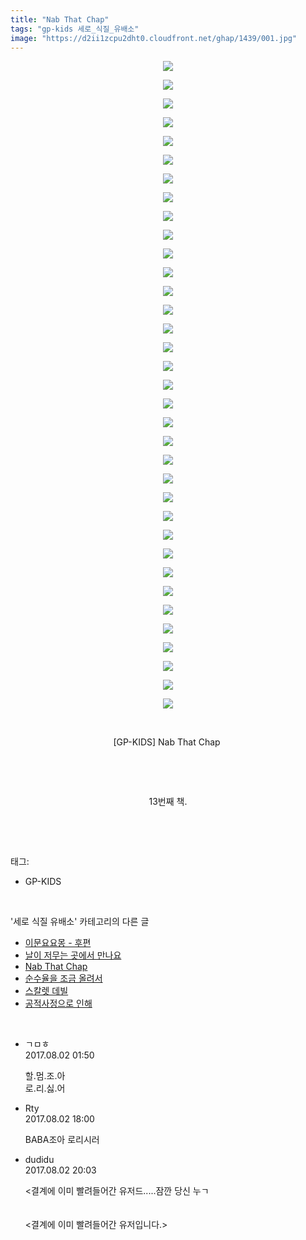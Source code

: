 ```yaml
---
title: "Nab That Chap"
tags: "gp-kids 세로_식질_유배소"
image: "https://d2ii1zcpu2dht0.cloudfront.net/ghap/1439/001.jpg"
---
```

<div class="article">
<p style="text-align: center; clear: none; float: none;"><img src="{{ site.imgserver9 }}/ghap/1439/001.jpg"/></p>
<p style="text-align: center; clear: none; float: none;"><img src="{{ site.imgserver9 }}/ghap/1439/002.jpg"/></p>
<p style="text-align: center; clear: none; float: none;"><img src="{{ site.imgserver9 }}/ghap/1439/003.jpg"/></p>
<p style="text-align: center; clear: none; float: none;"><img src="{{ site.imgserver9 }}/ghap/1439/004.jpg"/></p>
<p style="text-align: center; clear: none; float: none;"><img src="{{ site.imgserver9 }}/ghap/1439/005.jpg"/></p>
<p style="text-align: center; clear: none; float: none;"><img src="{{ site.imgserver9 }}/ghap/1439/006.jpg"/></p>
<p style="text-align: center; clear: none; float: none;"><img src="{{ site.imgserver9 }}/ghap/1439/007.jpg"/></p>
<p style="text-align: center; clear: none; float: none;"><img src="{{ site.imgserver9 }}/ghap/1439/008.jpg"/></p>
<p style="text-align: center; clear: none; float: none;"><img src="{{ site.imgserver9 }}/ghap/1439/009.jpg"/></p>
<p style="text-align: center; clear: none; float: none;"><img src="{{ site.imgserver9 }}/ghap/1439/010.jpg"/></p>
<p style="text-align: center; clear: none; float: none;"><img src="{{ site.imgserver9 }}/ghap/1439/011.jpg"/></p>
<p style="text-align: center; clear: none; float: none;"><img src="{{ site.imgserver9 }}/ghap/1439/012.jpg"/></p>
<p style="text-align: center; clear: none; float: none;"><img src="{{ site.imgserver9 }}/ghap/1439/013.jpg"/></p>
<p style="text-align: center; clear: none; float: none;"><img src="{{ site.imgserver9 }}/ghap/1439/014.jpg"/></p>
<p style="text-align: center; clear: none; float: none;"><img src="{{ site.imgserver9 }}/ghap/1439/015.jpg"/></p>
<p style="text-align: center; clear: none; float: none;"><img src="{{ site.imgserver9 }}/ghap/1439/016.jpg"/></p>
<p style="text-align: center; clear: none; float: none;"><img src="{{ site.imgserver9 }}/ghap/1439/017.jpg"/></p>
<p style="text-align: center; clear: none; float: none;"><img src="{{ site.imgserver9 }}/ghap/1439/018.jpg"/></p>
<p style="text-align: center; clear: none; float: none;"><img src="{{ site.imgserver9 }}/ghap/1439/019.jpg"/></p>
<p style="text-align: center; clear: none; float: none;"><img src="{{ site.imgserver9 }}/ghap/1439/020.jpg"/></p>
<p style="text-align: center; clear: none; float: none;"><img src="{{ site.imgserver9 }}/ghap/1439/021.jpg"/></p>
<p style="text-align: center; clear: none; float: none;"><img src="{{ site.imgserver9 }}/ghap/1439/022.jpg"/></p>
<p style="text-align: center; clear: none; float: none;"><img src="{{ site.imgserver9 }}/ghap/1439/023.jpg"/></p>
<p style="text-align: center; clear: none; float: none;"><img src="{{ site.imgserver9 }}/ghap/1439/024.jpg"/></p>
<p style="text-align: center; clear: none; float: none;"><img src="{{ site.imgserver9 }}/ghap/1439/025.jpg"/></p>
<p style="text-align: center; clear: none; float: none;"><img src="{{ site.imgserver9 }}/ghap/1439/026.jpg"/></p>
<p style="text-align: center; clear: none; float: none;"><img src="{{ site.imgserver9 }}/ghap/1439/027.jpg"/></p>
<p style="text-align: center; clear: none; float: none;"><img src="{{ site.imgserver9 }}/ghap/1439/028.jpg"/></p>
<p style="text-align: center; clear: none; float: none;"><img src="{{ site.imgserver9 }}/ghap/1439/029.jpg"/></p>
<p style="text-align: center; clear: none; float: none;"><img src="{{ site.imgserver9 }}/ghap/1439/030.jpg"/></p>
<p style="text-align: center; clear: none; float: none;"><img src="{{ site.imgserver9 }}/ghap/1439/031.jpg"/></p>
<p style="text-align: center; clear: none; float: none;"><img src="{{ site.imgserver9 }}/ghap/1439/032.jpg"/></p>
<p style="text-align: center; clear: none; float: none;"><img src="{{ site.imgserver9 }}/ghap/1439/033.jpg"/></p>
<p style="text-align: center; clear: none; float: none;"><img src="{{ site.imgserver9 }}/ghap/1439/034.jpg"/></p>
<p style="text-align: center; clear: none; float: none;"><img src="{{ site.imgserver9 }}/ghap/1439/035.jpg"/></p>
<p style="text-align: center; clear: none; float: none;"><br/></p>
<p style="text-align: center; clear: none; float: none;">[GP-KIDS] Nab That Chap </p>
<p style="text-align: center; clear: none; float: none;"><br/></p>
<p style="text-align: center; clear: none; float: none;"><br/></p>
<p style="text-align: center; clear: none; float: none;">13번째 책.</p>
<p><br/></p>
</div><br/>
<div class="tagTrail">
<p>태그: </p>
<ul>
<li>GP-KIDS</li>
</ul>
</div><br/>
<div class="another">
<p>'세로 식질 유배소' 카테고리의 다른 글</p>
<ul>
<li><a href="/ghap_1463">이문요요몽 - 후편</a></li>
<li><a href="/ghap_1447">날이 저무는 곳에서 만나요</a></li>
<li><a href="/ghap_1439">Nab That Chap</a></li>
<li><a href="/ghap_1429">순수율을 조금 올려서</a></li>
<li><a href="/ghap_1399">스칼렛 데빌</a></li>
<li><a href="/ghap_1381">공적사정으로 인해</a></li>
</ul>
</div><br/>
<div class="cb_module cb_fluid">
<div class="cb_wrt cb_profile">
<div class="comment">
<ul>
<li class="cb_thumb_off" id="comment15049747">
<div class="cb_comment_area">
<div class="cb_info_area">
<div class="cb_section">
<span class="cb_nick_name">ㄱㅁㅎ</span>
</div>
<div class="cb_section">
<span class="cb_date">2017.08.02 01:50 </span>
</div>
</div>
<div class="cb_dsc_comment">
<p class="cb_dsc">
											할.멈.조.아<br/>
로.리.싫.어
										</p>
</div>
</div></li>
<li class="cb_thumb_off" id="comment15050302">
<div class="cb_comment_area">
<div class="cb_info_area">
<div class="cb_section">
<span class="cb_nick_name">Rty</span>
</div>
<div class="cb_section">
<span class="cb_date">2017.08.02 18:00 </span>
</div>
</div>
<div class="cb_dsc_comment">
<p class="cb_dsc">
											BABA조아 로리시러
										</p>
</div>
</div></li>
<li class="cb_thumb_off" id="comment15050377">
<div class="cb_comment_area">
<div class="cb_info_area">
<div class="cb_section">
<span class="cb_nick_name">dudidu</span>
</div>
<div class="cb_section">
<span class="cb_date">2017.08.02 20:03 </span>
</div>
</div>
<div class="cb_dsc_comment">
<p class="cb_dsc">
											&lt;결계에 이미 빨려들어간 유저드.....잠깐 당신 누ㄱ<br/>
<br/>
<br/>
&lt;결계에 이미 빨려들어간 유저입니다.&gt;
										</p>
</div>
</div></li>
</ul>
</div>
</div><!-- commentList close -->
</div><br/>
